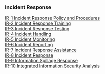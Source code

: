 ### Incident Response

[IR-1 Incident Response Policy and Procedures]()<br>
[IR-2 Incident Response Training]()<br>
[IR-3 Incident Response Testing]()<br>
[IR-4 Incident Handling]()<br>
[IR-5 Incident Monitoring]()<br>
[IR-6 Incident Reporting]()<br>
[IR-7 Incident Response Assistance]()<br>
[IR-8 Incident Response]()<br>
[IR-9 Information Spillage Response]()<br>
[IR-10 Integrated Information Security Analysis]()<br>
